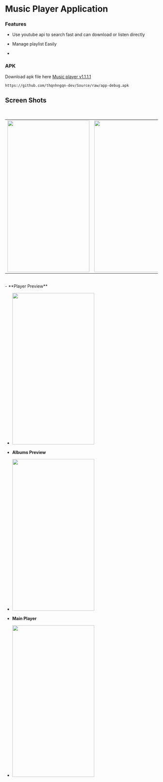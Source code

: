 # Music Player Application

### Features

- Use youtube api to search fast and can download or listen directly

- Manage playlist Easily
- 
### APK
Download apk file here [Music player v1.1.1.1](https://github.com/thqnhngqn-dev/Source/raw/app-debug.apk)
```
https://github.com/thqnhngqn-dev/Source/raw/app-debug.apk
```
## Screen Shots
<br>
<div align="center">
   <table align="center" border="0" >
  <tr>
    <td>
<img height=500 width=270
src="https://raw.githubusercontent.com/thqnhngqn-dev/musik-player/master/screenshots/device-2018-06-22-001146.png"/>
       <td><img height=500 width=270
src="https://raw.githubusercontent.com/thqnhngqn-dev/musik-player/master/screenshots/device-2018-06-22-001146.png"/>
    </td>
     <td> <img height=500 width=270
src="https://raw.githubusercontent.com/thqnhngqn-dev/musik-player/master/screenshots/device-2018-06-22-001146.png"/></td>
  </table>
  </div>
<br>
  - **Player Preview**

  - <img src="https://raw.githubusercontent.com/thqnhngqn-dev/musik-player/master/screenshots/device-2018-06-22-001146.png" height=500 width=270>
  
  - **Albums Preview**

  - <img src="https://raw.githubusercontent.com/thqnhngqn-dev/musik-player/master/screenshots/device-2018-06-22-001146.png" height=500 width=270>

  - **Main Player**

  - <img src="https://raw.githubusercontent.com/thqnhngqn-dev/musik-player/master/screenshots/device-2018-06-22-001146.png" height=500 width=270>
